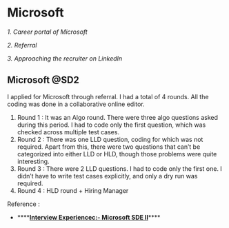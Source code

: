 # Microsoft

_1. Career portal of Microsoft_

_2. Referral_

_3. Approaching the recruiter on LinkedIn_

## Microsoft @SD2 <a id="9414"></a>

I applied for Microsoft through referral. I had a total of 4 rounds. All the coding was done in a collaborative online editor.

1. Round 1 : It was an Algo round. There were three algo questions asked during this period. I had to code only the first question, which was checked across multiple test cases.
2. Round 2 : There was one LLD question, coding for which was not required. Apart from this, there were two questions that can’t be categorized into either LLD or HLD, though those problems were quite interesting.
3. Round 3 : There were 2 LLD questions. I had to code only the first one. I didn’t have to write test cases explicitly, and only a dry run was required.
4. Round 4 : HLD round + Hiring Manager





Reference :

* \*\*\*\*[**Interview Experiencec:- Microsoft SDE II**](https://vedp568.medium.com/interview-experience-microsoft-sde-ii-b6f4de39baf8)\*\*\*\*

